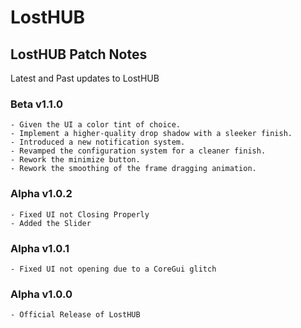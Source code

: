 # LostHUB

## LostHUB Patch Notes
Latest and Past updates to LostHUB
### Beta v1.1.0
```
- Given the UI a color tint of choice.
- Implement a higher-quality drop shadow with a sleeker finish.
- Introduced a new notification system.
- Revamped the configuration system for a cleaner finish.
- Rework the minimize button.
- Rework the smoothing of the frame dragging animation.
```
### Alpha v1.0.2
```
- Fixed UI not Closing Properly
- Added the Slider
```
### Alpha v1.0.1
```
- Fixed UI not opening due to a CoreGui glitch
```
### Alpha v1.0.0
```
- Official Release of LostHUB
```
